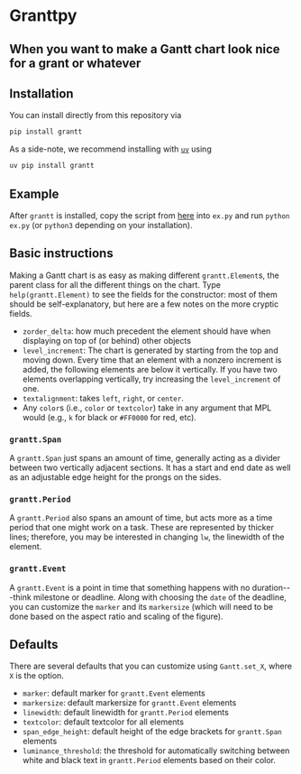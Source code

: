# Granttpy

## When you want to make a Gantt chart look nice for a grant or whatever

## Installation

You can install directly from this repository via

```bash
pip install grantt
```

As a side-note, we recommend installing with [`uv`](https://docs.astral.sh/uv/) using

```bash
uv pip install grantt
```

## Example

After `grantt` is installed, copy the script from [here](https://github.com/dannys4/granttpy/blob/main/examples/ex.py) into `ex.py` and run `python ex.py` (or `python3` depending on your installation).

## Basic instructions

Making a Gantt chart is as easy as making different `grantt.Element`s, the parent class for all the different things on the chart. Type `help(grantt.Element)` to see the fields for the constructor: most of them should be self-explanatory, but here are a few notes on the more cryptic fields.

- `zorder_delta`: how much precedent the element should have when displaying on top of (or behind) other objects
- `level_increment`: The chart is generated by starting from the top and moving down. Every time that an element with a nonzero increment is added, the following elements are below it vertically. If you have two elements overlapping vertically, try increasing the `level_increment` of one.
- `textalignment`: takes `left`, `right`, or `center`.
- Any `color`s (i.e., `color` or `textcolor`) take in any argument that MPL would (e.g., `k` for black or `#FF0000` for red, etc).

### `grantt.Span`

A `grantt.Span` just spans an amount of time, generally acting as a divider between two vertically adjacent sections. It has a start and end date as well as an adjustable edge height for the prongs on the sides.

### `grantt.Period`

A `grantt.Period` also spans an amount of time, but acts more as a time period that one might work on a task. These are represented by thicker lines; therefore, you may be interested in changing `lw`, the linewidth of the element.

### `grantt.Event`

A `grantt.Event` is a point in time that something happens with no duration---think milestone or deadline. Along with choosing the `date` of the deadline, you can customize the `marker` and its `markersize` (which will need to be done based on the aspect ratio and scaling of the figure).

## Defaults

There are several defaults that you can customize using `Gantt.set_X`, where `X` is the option.

- `marker`: default marker for `grantt.Event` elements
- `markersize`: default markersize for `grantt.Event` elements
- `linewidth`: default linewidth for `grantt.Period` elements
- `textcolor`: default textcolor for all elements
- `span_edge_height`: default height of the edge brackets for `grantt.Span` elements
- `luminance_threshold`: the threshold for automatically switching between white and black text in `grantt.Period` elements based on their color.
